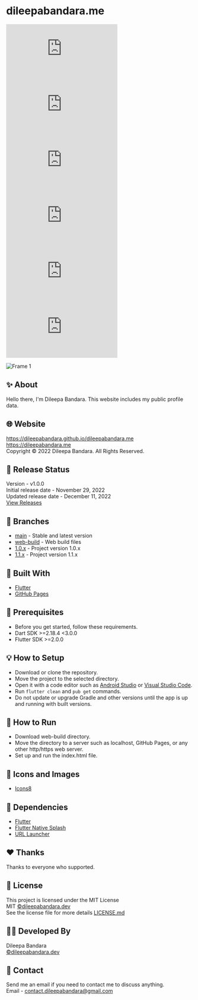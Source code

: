 # dileepabandara.me

![GitHub repo size](https://img.shields.io/github/repo-size/dileepabandara/dileepabandara.me?color=d62936)
![GitHub code size in bytes](https://img.shields.io/github/languages/code-size/dileepabandara/dileepabandara.me?color=d4ad21)
![GitHub commit activity](https://img.shields.io/github/commit-activity/m/dileepabandara/dileepabandara.me?color=138a3d)
![GitHub license](https://img.shields.io/github/license/dileepabandara/dileepabandara.me?color=eb7005)
![GitHub language count](https://img.shields.io/github/languages/count/dileepabandara/dileepabandara.me?color=1f77b4)
![GitHub top language](https://img.shields.io/github/languages/top/dileepabandara/dileepabandara.me?color=7f0c7f)

![Frame 1](https://user-images.githubusercontent.com/80202913/206894933-1ede7088-edbf-4bb9-8d06-8c623d0a3465.png)

## ✨ About
Hello there, I'm Dileepa Bandara. This website includes my public profile data.

## 🌐 Website
https://dileepabandara.github.io/dileepabandara.me  
https://dileepabandara.me  
Copyright © 2022 Dileepa Bandara. All Rights Reserved.

## 🎉 Release Status
Version - v1.0.0  
Initial release date - November 29, 2022  
Updated release date - December 11, 2022  
[View Releases](https://github.com/dileepabandara/dileepabandara.me/releases)  

## 🍃 Branches
- [main](https://github.com/dileepabandara/dileepabandara.me/tree/main) - Stable and latest version  
- [web-build](https://github.com/dileepabandara/dileepabandara.me/tree/web-build) - Web build files  
- [1.0.x](https://github.com/dileepabandara/dileepabandara.me/tree/1.0.x) - Project version 1.0.x  
- [1.1.x](https://github.com/dileepabandara/dileepabandara.me/tree/1.1.x) - Project version 1.1.x

## 💙 Built With
- [Flutter](https://flutter.dev)  
- [GitHub Pages](https://pages.github.com)

## 📌 Prerequisites
- Before you get started, follow these requirements.
- Dart SDK >=2.18.4 <3.0.0
- Flutter SDK >=2.0.0

## 💡 How to Setup
- Download or clone the repository.
- Move the project to the selected directory.
- Open it with a code editor such as [Android Studio](https://developer.android.com/studio) or [Visual Studio Code](https://code.visualstudio.com).
- Run `flutter clean` and `pub get` commands.
- Do not update or upgrade Gradle and other versions until the app is up and running with built versions.

## 🚀 How to Run
- Download web-build directory.
- Move the directory to a server such as localhost, GitHub Pages, or any other http/https web server.
- Set up and run the index.html file.

## 📸 Icons and Images
- [Icons8](https://icons8.com)

## 💎 Dependencies
- [Flutter](https://flutter.dev)
- [Flutter Native Splash](https://pub.dev/packages/flutter_native_splash)
- [URL Launcher](https://pub.dev/packages/url_launcher)

## ❤️ Thanks
Thanks to everyone who supported.

## 📜 License
This project is licensed under the MIT License  
MIT [©dileepabandara.dev](https://dileepabandara.dev)  
See the license file for more details [LICENSE.md](https://github.com/dileepabandara/dileepabandara.me/blob/main/LICENSE)  

## 👨‍💻 Developed By
Dileepa Bandara  
[©dileepabandara.dev](https://dileepabandara.dev)  

## 💬 Contact
Send me an email if you need to contact me to discuss anything.  
Email - contact.dileepabandara@gmail.com  
